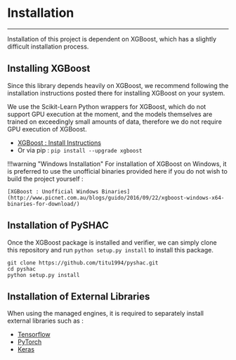 # Installation
----

Installation of this project is dependent on XGBoost, which has a slightly difficult installation process.

## Installing XGBoost

Since this library depends heavily on XGBoost, we recommend following the installation instructions posted there
for installing XGBoost on your system.

We use the Scikit-Learn Python wrappers for XGBoost, which do not support GPU execution at the moment, and the models
themselves are trained on exceedingly small amounts of data, therefore we do not require GPU execution of XGBoost.

- [XGBoost : Install Instructions](https://xgboost.readthedocs.io/en/latest/build.html)
- Or via pip : `pip install --upgrade xgboost`

!!!warning "Windows Installation"
    For installation of XGBoost on Windows, it is preferred to use the unofficial binaries
    provided here if you do not wish to build the project yourself :

    [XGBoost : Unofficial Windows Binaries](http://www.picnet.com.au/blogs/guido/2016/09/22/xgboost-windows-x64-binaries-for-download/)

## Installation of PySHAC

Once the XGBoost package is installed and verifier, we can simply clone this repository and run
`python setup.py install` to install this package.

```
git clone https://github.com/titu1994/pyshac.git
cd pyshac
python setup.py install
```

## Installation of External Libraries

When using the managed engines, it is required to separately install external libraries such as :

- [Tensorflow](https://www.tensorflow.org/install/)
- [PyTorch](https://pytorch.org/)
- [Keras](https://keras.io/#installation)